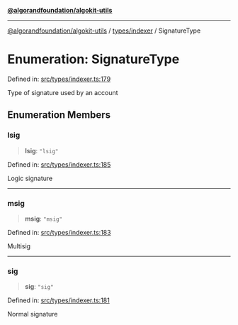 [**@algorandfoundation/algokit-utils**](../../../README.md)

***

[@algorandfoundation/algokit-utils](../../../README.md) / [types/indexer](../README.md) / SignatureType

# Enumeration: SignatureType

Defined in: [src/types/indexer.ts:179](https://github.com/algorandfoundation/algokit-utils-ts/blob/main/src/types/indexer.ts#L179)

Type of signature used by an account

## Enumeration Members

### lsig

> **lsig**: `"lsig"`

Defined in: [src/types/indexer.ts:185](https://github.com/algorandfoundation/algokit-utils-ts/blob/main/src/types/indexer.ts#L185)

Logic signature

***

### msig

> **msig**: `"msig"`

Defined in: [src/types/indexer.ts:183](https://github.com/algorandfoundation/algokit-utils-ts/blob/main/src/types/indexer.ts#L183)

Multisig

***

### sig

> **sig**: `"sig"`

Defined in: [src/types/indexer.ts:181](https://github.com/algorandfoundation/algokit-utils-ts/blob/main/src/types/indexer.ts#L181)

Normal signature
